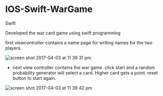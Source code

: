 # IOS-Swift-WarGame
Swift

Developed the war card game using swift programming

 first viewcontroller contains a name page for writing names for the two players.<br />
 
![screen shot 2017-04-03 at 11 39 31 pm](https://cloud.githubusercontent.com/assets/26268228/24640672/e9d72498-18c6-11e7-8f3c-ba65ea7057da.png)

* next view controller contains the war game. click start and a random probability generator will select a card. Higher card gets a point. reset button to start again. <br />


![screen shot 2017-04-03 at 11 39 42 pm](https://cloud.githubusercontent.com/assets/26268228/24640674/eb1a4f38-18c6-11e7-9351-bd379a4fd361.png)
